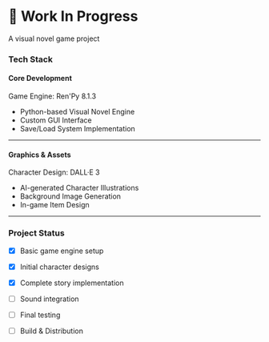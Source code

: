# 🚧 Work In Progress
A visual novel game project

### Tech Stack
#### Core Development
Game Engine: Ren'Py 8.1.3
- Python-based Visual Novel Engine
- Custom GUI Interface
- Save/Load System Implementation

---

#### Graphics & Assets
Character Design: DALL·E 3
- AI-generated Character Illustrations
- Background Image Generation
- In-game Item Design

---

### Project Status
- [X] Basic game engine setup
- [X] Initial character designs
- [X] Complete story implementation
- [ ] Sound integration
- [ ] Final testing
- [ ] Build & Distribution

